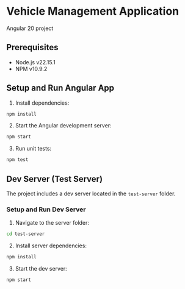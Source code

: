 # Vehicle Management Application

Angular 20 project

## Prerequisites

- Node.js v22.15.1
- NPM v10.9.2

## Setup and Run Angular App

1. Install dependencies:

```bash
npm install
```

2. Start the Angular development server:

```bash
npm start
```

3. Run unit tests:

```bash
npm test
```

## Dev Server (Test Server)

The project includes a dev server located in the `test-server` folder.

### Setup and Run Dev Server

1. Navigate to the server folder:

```bash
cd test-server
```

2. Install server dependencies:

```bash
npm install
```

3. Start the dev server:

```bash
npm start
```
